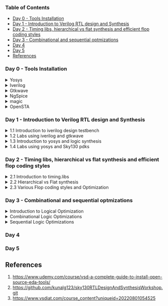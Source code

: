 ### Table of Contents
- [Day 0 - Tools Installation](#day-0---tools-installation)
- [Day 1 - Introduction to Verilog RTL design and Synthesis](#day-1---introduction-to-verilog-rtl-design-and-synthesis)
- [Day 2 - Timing libs, hierarchical vs flat synthesis and efficient flop coding styles](#day-2---timing-libs,-hierarchical-vs-flat-synthesis-and-efficient-flop-coding-styles) 
- [Day 3 - Combinational and sequential optmizations](#day-3---combinational-and-sequential-optmizations)
- [Day 4](#day-4)
- [Day 5](#day-5)
- [References](#references)

### Day 0 - Tools Installation
<details>  
<summary>  
Yosys  
    
</summary>  

    
I installed Yosys using following commands:  

```
$ git clone https://github.com/YosysHQ/yosys.git  
$ cd yosys-master   
$ sudo apt install make (If make is not installed please install it)  
$ sudo apt-get install build-essential clang bison flex \  
    libreadline-dev gawk tcl-dev libffi-dev git \  
    graphviz xdot pkg-config python3 libboost-system-dev \  
    libboost-python-dev libboost-filesystem-dev zlib1g-dev  
$ make config-gcc  
$ make   
$ sudo make install
```

Below is the screenshot showing successful installation and launch:  

<img width="550" alt="Screenshot from 2023-07-31 09-49-23" src="https://github.com/Lasya-G/Lasya-iiitb-ASIC/assets/140998582/c6031ebd-ee60-40c7-8327-88f82ef83f41">  

</details>

<details>
<summary>  
Iverilog  
</summary>  

I installed verilog using following command: 
```
sudo apt-get install iverilog  
```
Below is the screenhot showing successful installation and launch:  
<img width="550" alt="Screenshot from 2023-07-31 09-50-00" src="https://github.com/Lasya-G/Lasya-iiitb-ASIC/assets/140998582/ac36da4e-6f33-47f0-8166-68141b26487f)">  

</details> 

<details>
<summary>  
    Gtkwave
</summary>
    
I installed gtkwave using following commands: 
```
sudo apt install gtkwave  
```
Below is the screenshot showing successful installation and launch:  
<img width="550" alt="Screenshot from 2023-07-31 09-51-21" src="https://github.com/Lasya-G/Lasya-iiitb-ASIC/assets/140998582/865eae3a-149a-4fe6-89bf-9069cc70f48b">  


</details>    

<details>
<summary>
        NgSpice        
</summary> 

    
Download the tarball from https://sourceforge.net/projects/ngspice/files/ to a local directory.  
Now, use the following commands to unpack and install it:

```
$ tar -zxvf ngspice-40.tar.gz  
$ cd ngspice-40  
$ mkdir release  
$ cd release  
$ ../configure  --with-x --with-readline=yes --disable-debug  
$ make  
$ sudo make install
```

The screenshot of successful installation is shown below:  

<img width="550" alt="Screenshot from 2023-08-08 17-12-55" src="https://github.com/Lasya-G/Lasya-iiitb-ASIC/assets/140998582/acb2abd2-75ff-4f01-985d-409e5dcc48df">  
    
    
</details>

<details>
<summary>
        magic
</summary>

    
I have used the following commands for the installation of magic:
    
```
sudo apt-get install m4
sudo apt-get install tcsh
sudo apt-get install csh
sudo apt-get install libx11-dev
sudo apt-get install tcl-dev tk-dev
sudo apt-get install libcairo2-dev
sudo apt-get install mesa-common-dev libglu1-mesa-dev
sudo apt-get install libncurses-dev
git clone https://github.com/RTimothyEdwards/magic
cd magic
./configure
make
sudo make install
```
The screenshot of successful installation is attatched below:  

<img width="550" alt="Screenshot from 2023-08-08 15-53-55" src="https://github.com/Lasya-G/Lasya-iiitb-ASIC/assets/140998582/f7ac78ad-b6ca-4351-bf59-c0b64ba0cb9d">  


    
</details>

<details>
<summary>
    OpenSTA
</summary>
I have used following commands to install OpenSTA:   
    
```
git clone https://github.com/The-OpenROAD-Project/OpenSTA.git
cd OpenSTA
mkdir build
cd build
cmake ..
make
sudo make install
```

The screenshot of successful installation is shown below:  

<img width="550" alt="Screenshot from 2023-08-08 17-45-01" src="https://github.com/Lasya-G/Lasya-iiitb-ASIC/assets/140998582/d6732d99-4b05-4f93-9d77-4fdf6cf9a083">  


</details>


### Day 1 - Introduction to Verilog RTL design and Synthesis
<details>
<summary>
1.1 Introduction to iverilog design testbench
</summary>
  
**Simulator:**
It is a tool used for simulating the design. In this course, we will be using **iverilog** simulation tool.  
The simulator always looks for the changes in input signals. Upon change of input signal, the output is evaluated.  
**Design:**
It is the actual verilog code or set of verilog codes which has the intended functionality to meet with the required specifications.  
**Testbench:**
It is the setup to apply stimulus(test_vectors) to the design to check it's functionality.  

<img width="550" alt="Screenshot from 2023-08-08 22-12-13" src="https://github.com/Lasya-G/Lasya-iiitb-ASIC/assets/140998582/5b2ba389-6dbd-4d1b-9ae2-1dfc81deabd3">  

<img width="550" alt="Screenshot from 2023-08-08 22-25-09" src="https://github.com/Lasya-G/Lasya-iiitb-ASIC/assets/140998582/bbf0f254-9f81-41d6-9977-a4063eef6867">


</details>

<details>
<summary>
1.2 Labs using iverilog and gtkwave
</summary>
    
Clone into the github repository https://github.com/kunalg123/sky130RTLDesignAndSynthesisWorkshop.git by using the following command:
    
```
git clone https://github.com/kunalg123/sky130RTLDesignAndSynthesisWorkshop.git
```

This consists of all the necessary files required for the entire lab sessions/workshop.  
Today, we will be executing the 2:1 mux (good_mux.v) by using the iverilog simulator, which creates a vcd file and view the output with the help of gtkwave. Use the following commands to simulate the verilog file and dump the generated vcd file into gtkwave:
```
iverilog good_mux.v tb_good_mux.v
./a.out
gtkwave tb_good_mux.vcd
```
The output generated is as follows:  
<img width="600" alt="Screenshot from 2023-08-08 21-29-10" src="https://github.com/Lasya-G/Lasya-iiitb-ASIC/assets/140998582/7d520c61-869f-4087-944c-1808c7a5ff89">


</details>

<details>
<summary>
1.3 Introduction to yosys and logic synthesis
</summary>
    
**Yosys:**
The synthesizer tool we use in this lab session is **yosys**.  
<img width="550" alt="Screenshot from 2023-08-08 22-47-16" src="https://github.com/Lasya-G/Lasya-iiitb-ASIC/assets/140998582/1b146fd0-a7a3-4fd2-a8e9-590261400b3c)">  
The synthesis output is said to be correct if the output observed during the RTL simulation is same as that of during the simulation of design testbench.  
We can use the same testbench for both the simulations.  

**Logic synthesis:**  
It is process of converting RTL design into gate level. The RTL design is converted into gates and connection is made between gates. The output file generated is called **netlist.**


</details>

<details>
<summary>
1.4 Labs using yosys and Sky130 pdks
</summary>

Invoke yosys and use the following commands to synthesize the design:  
```
yosys> read_liberty -lib ../lib/sky130_fd_sc_hd__tt_025C_1v80.lib
yosys> read_verilog good_mux.v
yosys> synth -top good_mux

```
The synthesizer output is shown below:  
<img width="600" alt="Screenshot from 2023-08-08 21-36-50]" src="https://github.com/Lasya-G/Lasya-iiitb-ASIC/assets/140998582/2c3a3b54-a0ae-47ff-91f5-976a794fe119)">  
 

The commands to creating and viewing the netlist are listed below:  

```
yosys> abc -liberty ../lib/sky130_fd_sc_hd__tt_025C_1v80.lib
yosys> show
yosys> write_verilog good_mux_netlist.v 
yosys> !gvim good_mux_netlist.v
```
The information regarding the number of cells used is here: <img width="500" alt="Screenshot from 2023-08-08 21-36-05" src="https://github.com/Lasya-G/Lasya-iiitb-ASIC/assets/140998582/e4e1c537-025b-4453-9ec8-df287422f73d">  

The netlist files is as shown below:  
<img width="600" alt="Screenshot from 2023-08-08 21-40-27" src="https://github.com/Lasya-G/Lasya-iiitb-ASIC/assets/140998582/77ff5e8e-be1f-4681-8093-46ccad36a6e5)">  


</details>

### Day 2 - Timing libs, hierarchical vs flat synthesis and efficient flop coding styles

<details>
<summary>    
2.1 Introduction to timing.libs
</summary>
Use the following commands to open the lib file:  
    
```
$ gvim ../lib/sky130_fd_sc_hd__tt_025C_1v80.lib
```
Below is the screenshot of the library file:  
<img width="550" alt="Screenshot from 2023-08-11 15-34-52" src="https://github.com/Lasya-G/Lasya-iiitb-ASIC/assets/140998582/a4c05c75-fd39-42cf-a870-bdf025f213f6">  
We have 3 important factors which determines the working of a semiconductor. They are: "**P**", "**V**", "**T**" which stands for Power, Voltage and Temperature respectively which forms the pillar for the working of a design.  

- The Process will have many variations due to fabrication of the transistors.
- The change in Voltage will effect the behaviour of the circuit.
- As semiconductors sre sensitive to Temperature, even a minimal temperature change may effect the working parameters of the components.

The libraries are mainly characterized to model these variations.  
.lib file is a bucket of all the standard cells that are available or required for the model.  
A cell consists of the details of the leakage power of all the input conbinations of the cells and the delay, area occupied and some other features like pin details, timing information etc.  

Observe the following image:  
<img width="550" alt="Screenshot from 2023-08-14 14-18-06" src="https://github.com/Lasya-G/Lasya-iiitb-ASIC/assets/140998582/8d5a0273-3d13-460b-9b40-7b50c5fe7aec">  
From the above image, we can depict that the larger means that the cell employs wider transistors which leads to faster performance.

</details>

<details>
<summary>
2.2 Hierarchical vs Flat synthesis  
</summary>  

Open the verilog file using the following command:  
```
$ gvim multiple_modules.v
```
This is the verilog file:<img width="550" alt="Screenshot from 2023-08-14 14-37-03" src="https://github.com/Lasya-G/Lasya-iiitb-ASIC/assets/140998582/7a06bb18-2134-4256-b152-b9546cc96497">  
Now, launch yosys and use following commands:  
```
yosys
yosys> read_liberty -lib ../lib/sky130_fd_sc_hd__tt_025C_1v80.lib
yosys> read_verilog multiple_modules.v
yosys> synth -top multiple_modules
```
The following report will be generated:<img width="600" alt="Screenshot from 2023-08-14 14-47-09" src="https://github.com/Lasya-G/Lasya-iiitb-ASIC/assets/140998582/62ba86c2-101c-48ac-9f5a-c82f84aa73c5">  
Read the design to the library using following command:  
```
yosys> abc -liberty  ../lib/sky130_fd_sc_hd__tt_025C_1v80.lib 
```
Now, when we give the command "**show**", we expect to see the following structure:<img width="550" alt="IMG_0028" src="https://github.com/Lasya-G/Lasya-iiitb-ASIC/assets/140998582/935948d5-c8f5-4f91-bed5-b17cde43a969">  
But the following will be displayed:<img width="550" alt="Screenshot from 2023-08-14 15-13-14" src="https://github.com/Lasya-G/Lasya-iiitb-ASIC/assets/140998582/02edb451-f891-4202-8015-2b4897e264b9">  
Generate netlist using the following commands:  
```
yosys> write_verilog -noattr multiple_modules_hier.v  
yosys> !gvim multiple_modules_hier.v
```
The netlist is as follows:  
<img width="550" alt="Screenshot from 2023-08-14 15-19-31" src="https://github.com/Lasya-G/Lasya-iiitb-ASIC/assets/140998582/c9b27065-f882-48f6-aff5-ff7760414461">  

The netlist generated is a hierarchial netlist.  

We use the following command to write the flat netlist:  
```
yosys> flatten
yosys> write_verilog -noattr multiple_modules_flat.v
yosys> !gvim multiple_modules_flat.v
```
The following flat netlist will be generated:  
<img width="550" alt="Screenshot from 2023-08-14 15-24-11" src="https://github.com/Lasya-G/Lasya-iiitb-ASIC/assets/140998582/aad73976-d1c2-4626-99da-7b608a2278af">  
In this flattened netlist we can see the instantiation of or gate. We can view the flattened structure using the following command:  
```
yosys> show
```
The structure is as follows: <img width="550" alt="Screenshot from 2023-08-14 15-26-29" src="https://github.com/Lasya-G/Lasya-iiitb-ASIC/assets/140998582/ff8fccb8-5319-477d-b4da-418cbc64a303">  

We can also do the entire process/synthesis even for a single submodule using the following command:  
```
yosys> synth -top sub_module1
```
</details>
<details>
<summary>
2.3 Various Flop coding styles and Optimization
</summary>

For any circuit in digital design, the output is going to change only after the propagation delay after applying inputs.Due to this delay, there is going to be a glitch in the output.  
The more number of corcuits, the more glitches we going to experience. Inorder to avoid and fix this glitch, we use **Flops**.  
The output of the flop will change only on the edge of the clock. Due to this, the glitch will not be propagated to the output. Therefore, The flop will act as a shield and make sure the output is stable.  
We can code the flop as synchronous, asynchronous or both.  


Let us take a look at the aynchronous reset flop. Use the following commands:  
```
$ iverilog dff_asyncres.v tb_dff_asyncres.v
$ ./a.out
$ gtkwave tb_dff_asyncres.vcd
```
We obtain the following output:  
<img width="550" alt="Screenshot from 2023-08-14 16-53-59" src="https://github.com/Lasya-G/Lasya-iiitb-ASIC/assets/140998582/56151b22-ddef-4183-b008-5d2bc44b9389">  

Now, let us observe the asynchronous set flop. Use the following commands:  
```
$ iverilog dff_async_set.v tb_dff_async_set.v
$ ./a.out
$ gtkwave tb_dff_async_set.vcd
```
The output is shown below:
<img width="550" alt="Screenshot from 2023-08-14 16-58-03" src="https://github.com/Lasya-G/Lasya-iiitb-ASIC/assets/140998582/30ef54f2-d786-431e-8a2d-be3f01aa81e1">  

Now, let us synthesize the Flop circuits using yosys.  

**Asynchronous reset flop**  

Use the commands given below:  
```
yosys
yosys> read_liberty -lib ../lib/sky130_fd_sc_hd__tt_025C_1v80.lib 
yosys> read_verilog dff_asyncres.v 
yosys> synth -top dff_asyncres
yosys> dfflibmap -liberty ../lib/sky130_fd_sc_hd__tt_025C_1v80.lib 
yosys> abc -liberty ../lib/sky130_fd_sc_hd__tt_025C_1v80.lib
yosys> show
```
We obtain the following structure of Flop: <img width="550" alt="Screenshot from 2023-08-14 17-22-38" src="https://github.com/Lasya-G/Lasya-iiitb-ASIC/assets/140998582/44e67c75-6bd4-4220-8ae2-7ecab5e3f3a4">  

**Asynchronous Set Flop**  
Use the following commands:  
```
yosys
yosys> read_liberty -lib ../lib/sky130_fd_sc_hd__tt_025C_1v80.lib 
yosys> read_verilog dff_async_set.v 
yosys> synth -top dff_async_set
yosys> dfflibmap -liberty ../lib/sky130_fd_sc_hd__tt_025C_1v80.lib 
yosys> abc -liberty ../lib/sky130_fd_sc_hd__tt_025C_1v80.lib
yosys> show
```
 We obtain the asynchronous set flop structure as shown: <img width="550" alt="Screenshot from 2023-08-14 17-27-12" src="https://github.com/Lasya-G/Lasya-iiitb-ASIC/assets/140998582/4ef7e1c6-c813-4181-9fb3-4de3919ed799">  

 **Synchronous Reset Flop**  
 Use the following commands:  
 ```
yosys
yosys> read_liberty -lib ../lib/sky130_fd_sc_hd__tt_025C_1v80.lib 
yosys> read_verilog dff_syncres.v 
yosys> synth -top dff_syncres
yosys> dfflibmap -liberty ../lib/sky130_fd_sc_hd__tt_025C_1v80.lib 
yosys> abc -liberty ../lib/sky130_fd_sc_hd__tt_025C_1v80.lib
yosys> show
```
The output structure of synchronous reset flop is as follows: 
<img width="550" alt="Screenshot from 2023-08-14 17-31-38" src="https://github.com/Lasya-G/Lasya-iiitb-ASIC/assets/140998582/69539c25-f597-4358-b69d-fb94568a7c7a">   


Open the mult files using following command:
```
$ gvim mult_*.v -o
```
The screen pops up as shown: <img width="550" alt="Screenshot from 2023-08-14 18-57-13" src="https://github.com/Lasya-G/Lasya-iiitb-ASIC/assets/140998582/c51fb467-794f-4b92-8b7f-8d6567dd5017">  

Now synthesis using yosys. Use the below commands:
```
yosys
yosys> read_liberty -lib ../lib/sky130_fd_sc_hd__tt_025C_1v80.lib 
yosys> read_verilog mult_2.v 
yosys> synth -top mul2
yosys> dfflibmap -liberty ../lib/sky130_fd_sc_hd__tt_025C_1v80.lib 
yosys> abc -liberty ../lib/sky130_fd_sc_hd__tt_025C_1v80.lib
yosys> show
```
Thw following structure shows up: <img width="550" alt="Screenshot from 2023-08-14 19-05-40" src="https://github.com/Lasya-G/Lasya-iiitb-ASIC/assets/140998582/cc072a2c-6b6f-45ad-96a8-780066791835">  

Let us generate the netlist using the following commands:
```
yosys> write_verilog -noattr mul2_net.v
yosys> !gvim mul2_net.v
```
The netlist is as follows: <img width="550" alt="Screenshot from 2023-08-14 19-07-34" src="https://github.com/Lasya-G/Lasya-iiitb-ASIC/assets/140998582/4e96bc86-eb8c-4450-b6ef-577f5f02feb8">  

Let us now synthesize mult_8 using following commands:
```
yosys
yosys> read_liberty -lib ../lib/sky130_fd_sc_hd__tt_025C_1v80.lib 
yosys> read_verilog mult_8.v 
yosys> synth -top mult8
yosys> dfflibmap -liberty ../lib/sky130_fd_sc_hd__tt_025C_1v80.lib 
yosys> abc -liberty ../lib/sky130_fd_sc_hd__tt_025C_1v80.lib
yosys> show
```
The ouput structure is shown below: 
<img width="550" alt="Screenshot from 2023-08-14 19-12-20" src="https://github.com/Lasya-G/Lasya-iiitb-ASIC/assets/140998582/357a914e-244d-4499-955b-1ae52fc5bf13">  

Generate netlist using following commands:  
```
yosys> write_verilog -noattr mult8_net.v
yosys> !gvim mult8_net.v
```
The netlist is as follows: <img width="550" alt="Screenshot from 2023-08-14 19-13-53" src="https://github.com/Lasya-G/Lasya-iiitb-ASIC/assets/140998582/5de4c6a3-6386-41d5-a278-e07e8c499709">  


</details>

### Day 3 - Combinational and sequential optmizations
<details>
<summary>
Introduction to Logical Optimization
</summary>  
  
The combinational logic optimization is mainly to squeeze the logic to get most optimised design that is efficient in terms of power and area.  
The techniques used for combinational logic optimisation are:  

- Constant propagation : It is a direct optimisation technique.
- Boolean Logic Optimization

The techniques used for Sequential Logical Optimization are:

- Sequential constant propagation
- State Optimization : Optimization of unused states.
- Retiming
- Sequential logic cloning (Floor plan aware synthesis)

</details>

<details>
<summary>
Combinational Logic Optimizations
</summary>  
    
**opt_check**  
Invoke yosys and synthesize the opt files using the following commands:  
```
yosys
yosys> read_liberty -lib ../lib/sky130_fd_sc_hd__tt_025C_1v80.lib 
yosys> read_verilog opt_check.v 
yosys> synth -top opt_check
yosys> opt_clean -purge 
yosys> abc -liberty ../lib/sky130_fd_sc_hd__tt_025C_1v80.lib
yosys> show
```
The output structure is as follows:
<img width="550" alt="Screenshot from 2023-08-14 19-52-15" src="https://github.com/Lasya-G/Lasya-iiitb-ASIC/assets/140998582/d324cee9-4335-49f9-9312-73c52dca1815">  

**opt_check2**  
synthesize the opt files using the following commands:  
```
yosys
yosys> read_liberty -lib ../lib/sky130_fd_sc_hd__tt_025C_1v80.lib 
yosys> read_verilog opt_check2.v 
yosys> synth -top opt_check2
yosys> opt_clean -purge 
yosys> abc -liberty ../lib/sky130_fd_sc_hd__tt_025C_1v80.lib
yosys> show
```
The output structure is as shown:
<img width="550" alt="Screenshot from 2023-08-14 19-54-22" src="https://github.com/Lasya-G/Lasya-iiitb-ASIC/assets/140998582/768fd11d-893c-4e06-b880-97976ce800b8">  

**opt_check3**  
synthesize the opt files using the following commands:  
```
yosys
yosys> read_liberty -lib ../lib/sky130_fd_sc_hd__tt_025C_1v80.lib 
yosys> read_verilog opt_check3.v 
yosys> synth -top opt_check3
yosys> opt_clean -purge 
yosys> abc -liberty ../lib/sky130_fd_sc_hd__tt_025C_1v80.lib
yosys> show
```
The output structure is as shown:
<img width="550" alt="Screenshot from 2023-08-14 19-57-58" src="https://github.com/Lasya-G/Lasya-iiitb-ASIC/assets/140998582/b7a20ddd-b75d-4541-9640-1a634b9ad013">  

**opt_check4**  
synthesize the opt files using the following commands:  
```
yosys
yosys> read_liberty -lib ../lib/sky130_fd_sc_hd__tt_025C_1v80.lib 
yosys> read_verilog opt_check4.v 
yosys> synth -top opt_check4
yosys> opt_clean -purge 
yosys> abc -liberty ../lib/sky130_fd_sc_hd__tt_025C_1v80.lib
yosys> show
```
The output structure is as shown:
<img width="550" alt="Screenshot from 2023-08-14 20-00-38" src="https://github.com/Lasya-G/Lasya-iiitb-ASIC/assets/140998582/997be825-f7a0-464a-b8b7-f31facae071b">  

</details>

<details>
<summary>
    Sequential Logic Optimizations
</summary>  


</details>

### Day 4  


### Day 5  


## References
1. https://www.udemy.com/course/vsd-a-complete-guide-to-install-open-source-eda-tools/
2. https://github.com/kunalg123/sky130RTLDesignAndSynthesisWorkshop.git
3. https://www.vsdiat.com/course_content?uniqueid=20220801054525 







